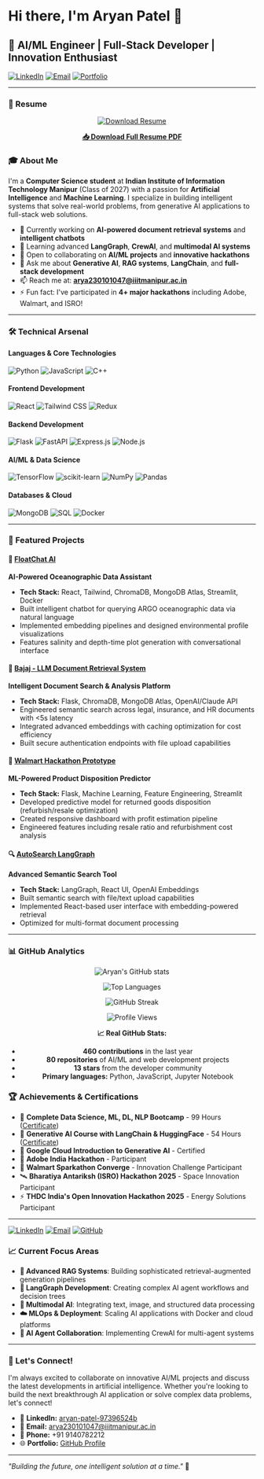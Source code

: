 # Hi there, I'm Aryan Patel 👋

## 🚀 AI/ML Engineer | Full-Stack Developer | Innovation Enthusiast

[![LinkedIn](https://img.shields.io/badge/LinkedIn-0077B5?style=for-the-badge&logo=linkedin&logoColor=white)](https://linkedin.com/in/aryan-patel-97396524b)
[![Email](https://img.shields.io/badge/Email-D14836?style=for-the-badge&logo=gmail&logoColor=white)](mailto:arya230101047@iiitmanipur.ac.in)
[![Portfolio](https://img.shields.io/badge/Portfolio-000000?style=for-the-badge&logo=About.me&logoColor=white)](https://github.com/aryan-Patel-web)

---
### 📄 Resume

<div align="center">

[![Download Resume](https://img.shields.io/badge/Download-Resume-red?style=for-the-badge&logo=adobeacrobatreader&logoColor=white)](https://github.com/aryan-Patel-web/resume/blob/main/NEW_Resume_GEN_AI.pdf)

**[📥 Download Full Resume PDF](https://github.com/aryan-Patel-web/resume/raw/main/NEW_Resume_GEN_AI.pdf)**

</div>


### 🎓 About Me

I'm a **Computer Science student** at **Indian Institute of Information Technology Manipur** (Class of 2027) with a passion for **Artificial Intelligence** and **Machine Learning**. I specialize in building intelligent systems that solve real-world problems, from generative AI applications to full-stack web solutions.

- 🔭 Currently working on **AI-powered document retrieval systems** and **intelligent chatbots**
- 🌱 Learning advanced **LangGraph**, **CrewAI**, and **multimodal AI systems**
- 👯 Open to collaborating on **AI/ML projects** and **innovative hackathons**
- 💬 Ask me about **Generative AI**, **RAG systems**, **LangChain**, and **full-stack development**
- 📫 Reach me at: **arya230101047@iiitmanipur.ac.in**
- ⚡ Fun fact: I've participated in **4+ major hackathons** including Adobe, Walmart, and ISRO!

---

### 🛠️ Technical Arsenal

#### **Languages & Core Technologies**
![Python](https://img.shields.io/badge/Python-3776AB?style=for-the-badge&logo=python&logoColor=white)
![JavaScript](https://img.shields.io/badge/JavaScript-F7DF1E?style=for-the-badge&logo=javascript&logoColor=black)
![C++](https://img.shields.io/badge/C++-00599C?style=for-the-badge&logo=cplusplus&logoColor=white)

#### **Frontend Development**
![React](https://img.shields.io/badge/React-20232A?style=for-the-badge&logo=react&logoColor=61DAFB)
![Tailwind CSS](https://img.shields.io/badge/Tailwind_CSS-38B2AC?style=for-the-badge&logo=tailwind-css&logoColor=white)
![Redux](https://img.shields.io/badge/Redux-593D88?style=for-the-badge&logo=redux&logoColor=white)

#### **Backend Development**
![Flask](https://img.shields.io/badge/Flask-000000?style=for-the-badge&logo=flask&logoColor=white)
![FastAPI](https://img.shields.io/badge/FastAPI-005571?style=for-the-badge&logo=fastapi)
![Express.js](https://img.shields.io/badge/Express.js-404D59?style=for-the-badge)
![Node.js](https://img.shields.io/badge/Node.js-43853D?style=for-the-badge&logo=node.js&logoColor=white)

#### **AI/ML & Data Science**
![TensorFlow](https://img.shields.io/badge/TensorFlow-FF6F00?style=for-the-badge&logo=tensorflow&logoColor=white)
![scikit-learn](https://img.shields.io/badge/scikit--learn-F7931E?style=for-the-badge&logo=scikit-learn&logoColor=white)
![NumPy](https://img.shields.io/badge/numpy-013243?style=for-the-badge&logo=numpy&logoColor=white)
![Pandas](https://img.shields.io/badge/pandas-150458?style=for-the-badge&logo=pandas&logoColor=white)

#### **Databases & Cloud**
![MongoDB](https://img.shields.io/badge/MongoDB-4EA94B?style=for-the-badge&logo=mongodb&logoColor=white)
![SQL](https://img.shields.io/badge/SQL-316192?style=for-the-badge&logo=postgresql&logoColor=white)
![Docker](https://img.shields.io/badge/Docker-2496ED?style=for-the-badge&logo=docker&logoColor=white)

---

### 🌟 Featured Projects

#### 🤖 [FloatChat AI](https://github.com/aryan-Patel-web/FloatChatAI)
**AI-Powered Oceanographic Data Assistant**
- **Tech Stack:** React, Tailwind, ChromaDB, MongoDB Atlas, Streamlit, Docker
- Built intelligent chatbot for querying ARGO oceanographic data via natural language
- Implemented embedding pipelines and designed environmental profile visualizations
- Features salinity and depth-time plot generation with conversational interface

#### 📄 [Bajaj - LLM Document Retrieval System](https://github.com/Aryan9140/Bajajjson)
**Intelligent Document Search & Analysis Platform**
- **Tech Stack:** Flask, ChromaDB, MongoDB Atlas, OpenAI/Claude API
- Engineered semantic search across legal, insurance, and HR documents with <5s latency
- Integrated advanced embeddings with caching optimization for cost efficiency
- Built secure authentication endpoints with file upload capabilities

#### 🛒 [Walmart Hackathon Prototype](https://github.com/aryan-Patel-web/WalmartHackathon)
**ML-Powered Product Disposition Predictor**
- **Tech Stack:** Flask, Machine Learning, Feature Engineering, Streamlit
- Developed predictive model for returned goods disposition (refurbish/resale optimization)
- Created responsive dashboard with profit estimation pipeline
- Engineered features including resale ratio and refurbishment cost analysis

#### 🔍 [AutoSearch LangGraph](https://github.com/aryan-Patel-web/AutoSearchLangGraph)
**Advanced Semantic Search Tool**
- **Tech Stack:** LangGraph, React UI, OpenAI Embeddings
- Built semantic search with file/text upload capabilities
- Implemented React-based user interface with embedding-powered retrieval
- Optimized for multi-format document processing

---

### 📊 GitHub Analytics

<div align="center">
  
![Aryan's GitHub stats](https://github-readme-stats.vercel.app/api?username=aryan-Patel-web&show_icons=true&theme=tokyonight&include_all_commits=true&count_private=true)

![Top Languages](https://github-readme-stats.vercel.app/api/top-langs/?username=aryan-Patel-web&layout=compact&langs_count=7&theme=tokyonight)

![GitHub Streak](https://github-readme-streak-stats.herokuapp.com/?user=aryan-Patel-web&theme=tokyonight)

![Profile Views](https://komarev.com/ghpvc/?username=aryan-Patel-web&label=Profile%20Views&color=0e75b6&style=flat)

**📈 Real GitHub Stats:**
- **460 contributions** in the last year
- **80 repositories** of AI/ML and web development projects
- **13 stars** from the developer community
- **Primary languages:** Python, JavaScript, Jupyter Notebook

</div>


### 🏆 Achievements & Certifications

- 🥇 **Complete Data Science, ML, DL, NLP Bootcamp** - 99 Hours ([Certificate](https://ude.my/UC-444c073c-100e-4638-afd5-27743147fdda))
- 🤖 **Generative AI Course with LangChain & HuggingFace** - 54 Hours ([Certificate](https://ude.my/UC-1c29da31-bec9-4bb6-9b42-9a8fa2275edb))
- 🏅 **Google Cloud Introduction to Generative AI** - Certified
- 🚀 **Adobe India Hackathon** - Participant
- 💼 **Walmart Sparkathon Converge** - Innovation Challenge Participant
- 🛰️ **Bharatiya Antariksh (ISRO) Hackathon 2025** - Space Innovation Participant
- ⚡ **THDC India's Open Innovation Hackathon 2025** - Energy Solutions Participant

---

[![LinkedIn](https://img.shields.io/badge/LinkedIn-0077B5?style=for-the-badge&logo=linkedin&logoColor=white)](https://linkedin.com/in/aryan-patel-97396524b)
[![Email](https://img.shields.io/badge/Email-D14836?style=for-the-badge&logo=gmail&logoColor=white)](mailto:arya230101047@iiitmanipur.ac.in)
[![GitHub](https://img.shields.io/badge/GitHub-100000?style=for-the-badge&logo=github&logoColor=white)](https://github.com/aryan-Patel-web)

### 📈 Current Focus Areas

- **🧠 Advanced RAG Systems**: Building sophisticated retrieval-augmented generation pipelines
- **🔗 LangGraph Development**: Creating complex AI agent workflows and decision trees
- **🌊 Multimodal AI**: Integrating text, image, and structured data processing
- **☁️ MLOps & Deployment**: Scaling AI applications with Docker and cloud platforms
- **🤝 AI Agent Collaboration**: Implementing CrewAI for multi-agent systems

---

### 🤝 Let's Connect!

I'm always excited to collaborate on innovative AI/ML projects and discuss the latest developments in artificial intelligence. Whether you're looking to build the next breakthrough AI application or solve complex data problems, let's connect!

- 💼 **LinkedIn:** [aryan-patel-97396524b](https://linkedin.com/in/aryan-patel-97396524b)
- 📧 **Email:** arya230101047@iiitmanipur.ac.in
- 📱 **Phone:** +91 9140782212
- 🌐 **Portfolio:** [GitHub Profile](https://github.com/aryan-Patel-web)

---


*"Building the future, one intelligent solution at a time."* 🚀
